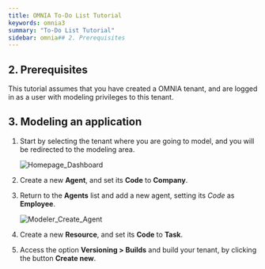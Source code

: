 ```yaml
---
title: OMNIA To-Do List Tutorial
keywords: omnia3
summary: "To-Do List Tutorial"
sidebar: omnia## 2. Prerequisites
---
```


## 2. Prerequisites

This tutorial assumes that you have created a OMNIA tenant, and are logged in as a user with modeling privileges to this tenant.

## 3. Modeling an application

1. Start by selecting the tenant where you are going to model, and you will be redirected to the modeling area.
 
    ![Homepage_Dashboard](http://funkyimg.com/i/2DVGv.png)
 

2.  Create a new  **Agent**, and set its  **Code**  to  **Company**.
    
   
3.  Return to the  **Agents** list and add a new agent, setting its  _Code_  as  **Employee**.

    ![Modeler_Create_Agent](https://raw.githubusercontent.com/numbersbelieve/omnia3/master/docs/tutorialPics/modelingTutorial/Modeler-Agent-Employee.PNG)

4.  Create a new  **Resource**, and set its  **Code**  to  **Task**.
    
5.  Access the option  **Versioning > Builds**  and build your tenant, by clicking the button  **Create new**.

